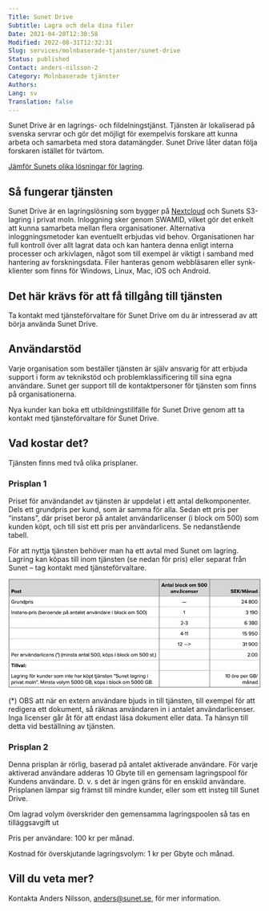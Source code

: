 ```yaml
---
Title: Sunet Drive
Subtitle: Lagra och dela dina filer
Date: 2021-04-20T12:30:58
Modified: 2022-08-31T12:32:31
Slug: services/molnbaserade-tjanster/sunet-drive
Status: published
Contact: anders-nilsson-2
Category: Molnbaserade tjänster
Authors: 
Lang: sv
Translation: false
---
```


Sunet Drive är en lagrings- och fildelningstjänst. Tjänsten är lokaliserad på svenska servrar och gör det möjligt för exempelvis forskare att kunna arbeta och samarbeta med stora datamängder. Sunet Drive låter datan följa forskaren istället för tvärtom.


[Jämför Sunets olika lösningar för lagring](/om-sunet/sunets-lagringslosningar).


Så fungerar tjänsten
--------------------


Sunet Drive är en lagringslösning som bygger på [Nextcloud](https://nextcloud.com/) och Sunets S3-lagring i privat moln. Inloggning sker genom SWAMID, vilket gör det enkelt att kunna samarbeta mellan flera organisationer. Alternativa inloggningsmetoder kan eventuellt erbjudas vid behov. Organisationen har full kontroll över allt lagrat data och kan hantera denna enligt interna processer och arkivlagen, något som till exempel är viktigt i samband med hantering av forskningsdata. Filer hanteras genom webbläsaren eller synk-klienter som finns för Windows, Linux, Mac, iOS och Android.


Det här krävs för att få tillgång till tjänsten
-----------------------------------------------


Ta kontakt med tjänsteförvaltare för Sunet Drive om du är intresserad av att börja använda Sunet Drive.


Användarstöd
------------


Varje organisation som beställer tjänsten är själv ansvarig för att erbjuda support i form av teknikstöd och problemklassificering till sina egna användare. Sunet ger support till de kontaktpersoner för tjänsten som finns på organisationerna.


Nya kunder kan boka ett utbildningstillfälle för Sunet Drive genom att ta kontakt med tjänsteförvaltare för Sunet Drive.


Vad kostar det?
---------------


Tjänsten finns med två olika prisplaner.


### Prisplan 1


Priset för användandet av tjänsten är uppdelat i ett antal delkomponenter. Dels ett grundpris per kund, som är samma för alla. Sedan ett pris per “instans”, där priset beror på antalet användarlicenser (i block om 500) som kunden köpt, och till sist ett pris per användarlicens. Se nedanstående tabell.


För att nyttja tjänsten behöver man ha ett avtal med Sunet om lagring. Lagring kan köpas till inom tjänsten (se nedan för pris) eller separat från Sunet – tag kontakt med tjänsteförvaltare.  

![](/wp-content/uploads/2021/04/Pris-SD_2.png)


(\*) OBS att när en extern användare bjuds in till tjänsten, till exempel för att redigera ett dokument, så räknas användaren in i antalet användarlicenser. Inga licenser går åt för att endast läsa dokument eller data. Ta hänsyn till detta vid beställning av tjänsten.


### Prisplan 2


Denna prisplan är rörlig, baserad på antalet aktiverade användare. För varje aktiverad användare adderas 10 Gbyte till en gemensam lagringspool för Kundens användare. D. v. s det är ingen gräns för en enskild användare. Prisplanen lämpar sig främst till mindre kunder, eller som ett insteg till Sunet Drive.


Om lagrad volym överskrider den gemensamma lagringspoolen så tas en tilläggsavgift ut


Pris per användare: 100 kr per månad.  

Kostnad för överskjutande lagringsvolym: 1 kr per Gbyte och månad.


Vill du veta mer?
-----------------


Kontakta Anders Nilsson, [anders@sunet.se](mailto:anders@sunet.se), för mer information.



